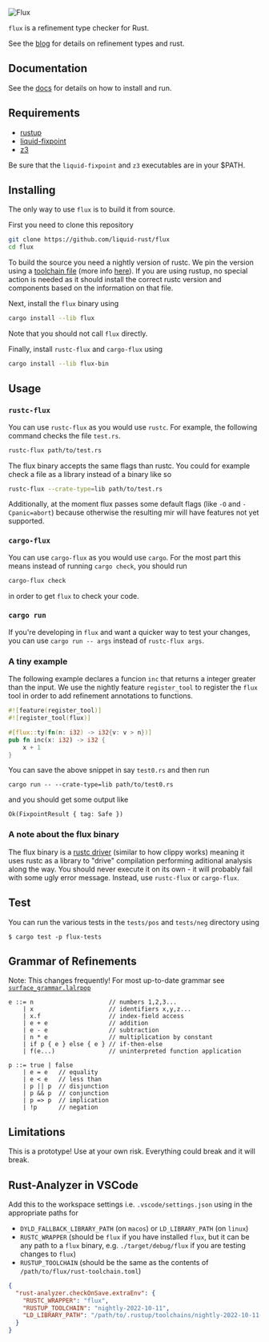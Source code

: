 
![Flux](logo.png)

`flux` is a refinement type checker for Rust.

See the [blog](https://liquid-rust.github.io/) for details on refinement types and rust.

## Documentation

See the [docs](https://liquid-rust.github.io/flux/) for details on how to install and run.

## Requirements

- [rustup](https://rustup.rs/)
- [liquid-fixpoint](https://github.com/ucsd-progsys/liquid-fixpoint)
- [z3](https://github.com/Z3Prover/z3)

Be sure that the `liquid-fixpoint` and `z3` executables are in your $PATH.

## Installing

The only way to use `flux` is to build it from source.

First you need to clone this repository

```bash
git clone https://github.com/liquid-rust/flux
cd flux
```

To build the source you need a nightly version of rustc.
We pin the version using a [toolchain file](/rust-toolchain) (more info [here](https://rust-lang.github.io/rustup/overrides.html#the-toolchain-file)).
If you are using rustup, no special action is needed as it should install the correct rustc version and components based on the information on that file.

Next, install the `flux` binary using

```bash
cargo install --lib flux
```

Note that you should not call `flux` directly.

Finally, install `rustc-flux` and `cargo-flux` using

```bash
cargo install --lib flux-bin
```

## Usage

### `rustc-flux`

You can use `rustc-flux` as you would use `rustc`.
For example, the following command checks the file `test.rs`.

```bash
rustc-flux path/to/test.rs
```

The flux binary accepts the same flags than rustc.
You could for example check a file as a library instead of a binary like so

```bash
rustc-flux --crate-type=lib path/to/test.rs
```

Additionally, at the moment flux passes some default flags (like `-O` and
`-Cpanic=abort`) because otherwise the resulting mir will have features not yet
supported.

### `cargo-flux`

You can use `cargo-flux` as you would use `cargo`. For the most part this means
instead of running `cargo check`, you should run

``` bash
cargo-flux check
```

in order to get `flux` to check your code.

### `cargo run`

If you're developing in `flux` and want a quicker way to test your changes, you
can use `cargo run -- args` instead of `rustc-flux args`.

### A tiny example

The following example declares a funcion `inc` that returns a integer greater than the input.
We use the nightly feature `register_tool` to register the `flux` tool in order to add refinement annotations to functions.

```rust
#![feature(register_tool)]
#![register_tool(flux)]

#[flux::ty(fn(n: i32) -> i32{v: v > n})]
pub fn inc(x: i32) -> i32 {
    x + 1
}
```

You can save the above snippet in say `test0.rs` and then run

```
cargo run -- --crate-type=lib path/to/test0.rs
```

and you should get some output like

```
Ok(FixpointResult { tag: Safe })
```

### A note about the flux binary

The flux binary is a [rustc
driver](https://rustc-dev-guide.rust-lang.org/rustc-driver.html?highlight=driver#the-rustc-driver-and-interface)
(similar to how clippy works) meaning it uses rustc as a library to "drive"
compilation performing aditional analysis along the way.  You should never
execute it on its own - it will probably fail with some ugly error message.
Instead, use `rustc-flux` or `cargo-flux`.


## Test

You can run the various tests in the `tests/pos` and `tests/neg` directory using

```
$ cargo test -p flux-tests
```

## Grammar of Refinements

Note: This changes frequently! For most up-to-date grammar see [`surface_grammar.lalrpop`](flux-syntax/src/surface_grammar.lalrpop)

```
e ::= n                     // numbers 1,2,3...
    | x                     // identifiers x,y,z...
    | x.f                   // index-field access
    | e + e                 // addition
    | e - e                 // subtraction
    | n * e                 // multiplication by constant
    | if p { e } else { e } // if-then-else
    | f(e...)               // uninterpreted function application

p ::= true | false
    | e = e   // equality
    | e < e   // less than
    | p || p  // disjunction
    | p && p  // conjunction
    | p => p  // implication
    | !p      // negation
```

## Limitations

This is a prototype! Use at your own risk. Everything could break and it will break.


## Rust-Analyzer in VSCode

Add this to the workspace settings i.e. `.vscode/settings.json` using in the appropriate paths for

* `DYLD_FALLBACK_LIBRARY_PATH` (on `macos`) or `LD_LIBRARY_PATH` (on `linux`)
* `RUSTC_WRAPPER` (should be `flux` if you have installed `flux`, but it can be any path to a `flux` binary, e.g. `./target/debug/flux` if you are testing changes to `flux`)
* `RUSTUP_TOOLCHAIN` (should be the same as the contents of `/path/to/flux/rust-toolchain.toml`)

```json
{
  "rust-analyzer.checkOnSave.extraEnv": {
    "RUSTC_WRAPPER": "flux",
    "RUSTUP_TOOLCHAIN": "nightly-2022-10-11",
    "LD_LIBRARY_PATH": "/path/to/.rustup/toolchains/nightly-2022-10-11-x86_64-apple-darwin/lib"
  }
}
```
